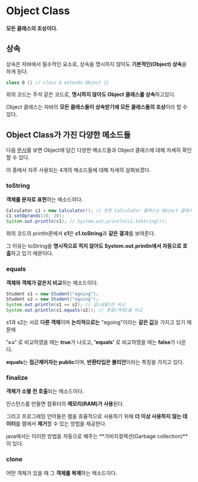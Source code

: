 # Object Class
#### 모든 클래스의 조상이다.

## 상속
상속은 자바에서 필수적인 요소로, 상속을 명시하지 않아도 **기본적인(Object) 상속**을 하게 된다.
```java
class O {} // class O extends Object {}
```
위의 코드는 주석 같은 코드로, **명시하지 않아도 Object 클래스를 상속**하고있다.

Object 클래스는 자바의 **모든 클래스들이 상속받기에 모든 클래스들의 조상**이라 할 수 있다.

## Object Class가 가진 다양한 메소드들
다음 [문서](https://docs.oracle.com/javase/7/docs/api/java/lang/Object.html)를 보면 Object에 담긴 다양한 메소드들과 Object 클래스에 대해 자세히 확인할 수 있다.

이 중에서 자주 사용되는 4개의 메소드들에 대해 자세히 살펴보겠다.

### toString
**객체를 문자로 표현**하는 메소드이다.
```java
Calculator c1 = new Calculator(); // 또한 Calculator 클래스는 Object 클래스를 참조하고 있기에 toString을 사용할 수 있다.
c1.setOprands(10, 20);
System.out.println(c1); // System.out.println(c1.toString());
```
위의 코드의 println문에서 **c1**은 **c1.toString**과 **같은 결과**를 보여준다.

그 이유는 toString을 **명시적으로 적지 않아도 System.out.println에서 자동으로 호출**하고 있기 때문이다.

### equals
**객체와 객체가 같은지 비교**하는 메소드이다.
```java
Student s1 = new Student("egoing");
Student s2 = new Student("egoing");
System.out.println(s1 == s2); // 겉(내용)만 비교
System.out.println(s1.equals(s2)); // 본질(객체)을 비교
```
s1과 s2는 서로 **다른 객체**이며 **논리적으로는** "egoing"이라는 **같은 값**을 가지고 있기 때문에

**'=='** 로 비교하였을 때는 **true**가 나오고, **'equals'** 로 비교하였을 때는 **false**가 나온다.

**equals**는 **접근제어자는 public**이며, **반환타입은 불리안**이라는 특징을 가지고 있다.

### finalize
**객체가 소멸 전 호출**되는 메소드이다.

인스턴스를 만들면 컴퓨터의 **메모리(RAM)가 사용**된다.

그리고 프로그래밍 언어들은 램을 효율적으로 사용하기 위해 **더 이상 사용하지 않는 데이터**를 램에서 **제거**할 수 있는 방법을 제공한다.

java에서는 이러한 방법을 자동으로 해주는 **가비지컬렉션(Garbage collection)**이 있다.

### clone
어떤 객체가 있을 때 그 **객체를 복제**하는 메소드이다.

